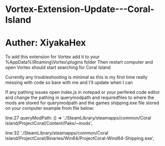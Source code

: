 # Vortex-Extension-Update---Coral-Island
# Auther: XiyakaHex

To add this extension for Vortex add it to your %AppData%\Roaming\Vortex\plugins folder
Then restart computer and open Vortex should start searching for Coral Island

Currently any troubleshooting is minimal as this is my first time really messing 
with code so bare with me and I'll update when I can

If any pathing issues open index.js in notepad or your perfered code editor and change the 
pathing in querymodpath and requiredfiles to where the mods are stored for querymodpath and the games shipping.exe file
stored on your computer example from file below:


line:27       queryModPath: () => './SteamLibrary/steamapps/common/Coral Island/ProjectCoral/Content/Paks/~mods',


line:32       './SteamLibrary/steamapps/common/Coral Island/ProjectCoral/Binaries/Win64/ProjectCoral-Wind64-Shipping.exe',

